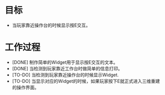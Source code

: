 # 目标
- 当玩家靠近操作台的时候显示按E交互。

# 工作过程
- [DONE] 制作简单的Widget用于显示按E交互的文本。
- [DONE] 当检测到玩家靠近工作台时做简单的信息打印。
- [TO-DO] 当检测到玩家靠近操作台的时候显示Widget.
- [TO-DO] 当显示对应的Widget的时候，如果玩家按下E就正式进入三维重建的操作界面。
